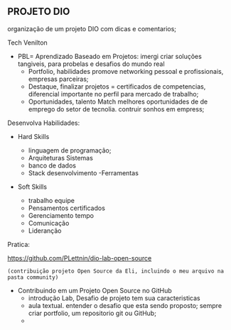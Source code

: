 
## PROJETO DIO

organização de um projeto DIO com dicas e comentarios;

Tech Venilton

- PBL= Aprendizado Baseado em Projetos: imergi criar soluções tangiveis, para probelas e desafios do mundo real
   - Portfolio, habilidades promove networking pessoal e profissionais, empresas parceiras;
   - Destaque, finalizar projetos = certificados de competencias, diferencial importante no perfil para mercado de trabalho;
   - Oportunidades, talento Match melhores oportunidades de de emprego do setor de tecnolia. contruir sonhos em empress;

Desenvolva Habilidades:
- Hard Skills
   -  linguagem de programação;
   - Arquiteturas Sistemas
   - banco de dados
   - Stack desenvolvimento
   -Ferramentas

- Soft Skills
   - trabalho equipe
   - Pensamentos certificados
   - Gerenciamento tempo
   - Comunicação
   - Lideranção

 Pratica: 

 https://github.com/PLettnin/dio-lab-open-source

    
    (contribuição projeto Open Source da Eli, incluindo o meu arquivo na pasta community)

 - Contribuindo em um Projeto Open Source no GitHub
    - introdução Lab, Desafio de projeto tem sua caracteristicas
    - aula textual. entender o desafio que esta sendo proposto; sempre criar portfolio, um repositorio git ou GitHub; 
    - 

